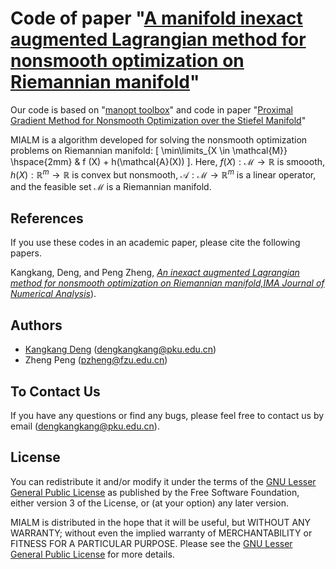  # Code of paper "[A manifold inexact augmented Lagrangian method for nonsmooth optimization on Riemannian manifold](https://arxiv.org/pdf/1911.09900)"

Our code is based on "[manopt toolbox](https://www.manopt.org/index.html)" and code in paper "[Proximal Gradient Method for Nonsmooth Optimization over the Stiefel Manifold](https://epubs.siam.org/doi/abs/10.1137/18M122457X)" 



MIALM is a algorithm developed for solving the nonsmooth optimization problems on Riemannian manifold: [ \min\limits_{X \in \mathcal{M}} \hspace{2mm} & f (X) + h(\mathcal{A}(X)) ].  Here, $f(X): \mathcal{M} \to \mathbb{R}$ is smoooth, $h(X):\mathbb{R}^m \to \mathbb{R}$ is  convex but nonsmooth, $\mathcal{A}:\mathcal{M}\to \mathbb{R}^m$ is a linear operator, and the feasible set $\mathcal{M}$ is a Riemannian manifold.






## References
If you use these codes in an academic paper, please cite the following papers.

 Kangkang, Deng, and Peng Zheng, [*An inexact augmented Lagrangian method for nonsmooth optimization on Riemannian manifold,IMA Journal of Numerical Analysis*](https://doi.org/10.1093/imanum/drac018)).

## Authors

- [Kangkang Deng](https://kangkang-deng.github.io/) (dengkangkang@pku.edu.cn)
- Zheng Peng (pzheng@fzu.edu.cn)



## To Contact Us
If you have any questions or find any bugs, please feel free to contact us by email (dengkangkang@pku.edu.cn).




## License
 You can redistribute it and/or modify it under the terms of the [GNU Lesser General Public License](https://www.gnu.org/licenses/lgpl-3.0.en.html) as published by the Free Software Foundation, either version 3 of the License, or (at your option) any later version.

MIALM is distributed in the hope that it will be useful, but WITHOUT ANY WARRANTY; without even the implied warranty of MERCHANTABILITY or FITNESS FOR A PARTICULAR PURPOSE. Please see the [GNU Lesser General Public License](https://www.gnu.org/licenses/lgpl-3.0.en.html) for more details.
 



